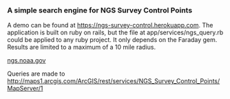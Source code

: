 <h3>A simple search engine for NGS Survey Control Points</h3>

<p>A demo can be found at <a href="https://ngs-survey-control.herokuapp.com">https://ngs-survey-control.herokuapp.com</a>.  The application is built on ruby on rails, but the file at app/services/ngs_query.rb could be applied to any ruby project.  It only depends on the Faraday gem.  Results are limited to a maximum of a 10 mile radius.</p>

<a href="http://ngs.noaa.gov">ngs.noaa.gov</a>

Queries are made to <a href="http://maps1.arcgisonline.com/ArcGIS/rest/services/NGS_Survey_Control_Points/MapServer/1">http://maps1.arcgis.com/ArcGIS/rest/services/NGS_Survey_Control_Points/MapServer/1</a>